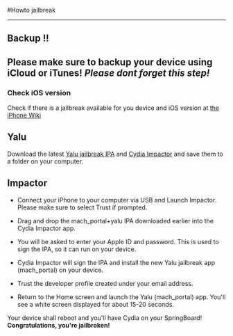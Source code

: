 #Howto jailbreak

----
## Backup !!
Please make sure to backup your device using iCloud or iTunes! *Please dont forget this step!*
----

### Check iOS version
Check if there is a jailbreak available for you device and iOS version at [the iPhone Wiki](https://www.theiphonewiki.com/wiki/Jailbreak)

## Yalu
Download the latest [Yalu jailbreak IPA](http://www.iclarified.com/58417/where-to-download-yalu-jailbreak-from) and [Cydia Impactor](https://cydia.saurik.com/api/latest/2) and save them to a folder on your computer.

## Impactor 
* Connect your iPhone to your computer via USB and Launch Impactor. Please make sure to select Trust if prompted.
 
* Drag and drop the mach_portal+yalu IPA downloaded earlier into the Cydia Impactor app.
 
* You will be asked to enter your Apple ID and password. This is used to sign the IPA, so it can run on your device. 

* Cydia Impactor will sign the IPA and install the new Yalu jailbreak app (mach_portal) on your device.
 
* Trust the developer profile created under your email address.
 
* Return to the Home screen and launch the Yalu (mach_portal) app. You'll see a white screen displayed for about 15-20 seconds.

Your device shall reboot and you'll have Cydia on your SpringBoard! 
**Congratulations, you're jailbroken!**
